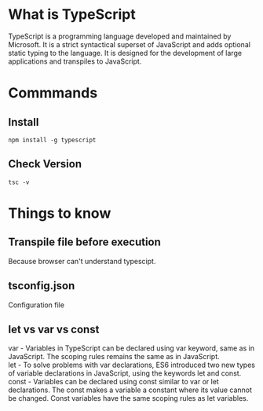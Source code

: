 # What is TypeScript
TypeScript is a programming language developed and maintained by Microsoft. It is a strict syntactical superset of JavaScript and adds optional static typing to the language. It is designed for the development of large applications and transpiles to JavaScript.

# Commmands
## Install
```node
npm install -g typescript
```
## Check Version
```node
tsc -v
```

# Things to know
## Transpile file before execution
Because browser can't understand typescipt. 

## tsconfig.json
Configuration file

## let vs var vs const
var - Variables in TypeScript can be declared using var keyword, same as in JavaScript. The scoping rules remains the same as in JavaScript.   
let - To solve problems with var declarations, ES6 introduced two new types of variable declarations in JavaScript, using the keywords let and const.   
const - Variables can be declared using const similar to var or let declarations. The const makes a variable a constant where its value cannot be changed. Const variables have the same scoping rules as let variables.   
